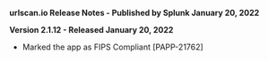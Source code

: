 **urlscan.io Release Notes - Published by Splunk January 20, 2022**


**Version 2.1.12 - Released January 20, 2022**

* Marked the app as FIPS Compliant [PAPP-21762]